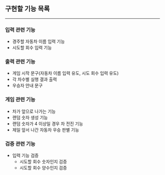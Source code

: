 ## **구현할 기능 목록**

---

### 입력 관련 기능

- 경주할 자동차 이름 입력 기능
- 시도할 회수 입력 기능

### 출력 관련 기능

- 게임 시작 문구(자동차 이름 입력 유도, 시도 회수 입력 유도)
- 각 차수별 실행 결과 출력
- 우승자 안내 문구

### 게임 관련 기능

- 차가 앞으로 나가는 기능
- 랜덤 숫자 생성 기능
- 랜덤 숫자가 4 이상일 경우 차 전진 기능
- 제일 앞서 나간 자동차 우승 판별 기능

### 검증 관련 기능

- 입력 기능 검증
  - 시도할 회수 숫자인지 검증
  - 시도할 회수 양수인지 검증